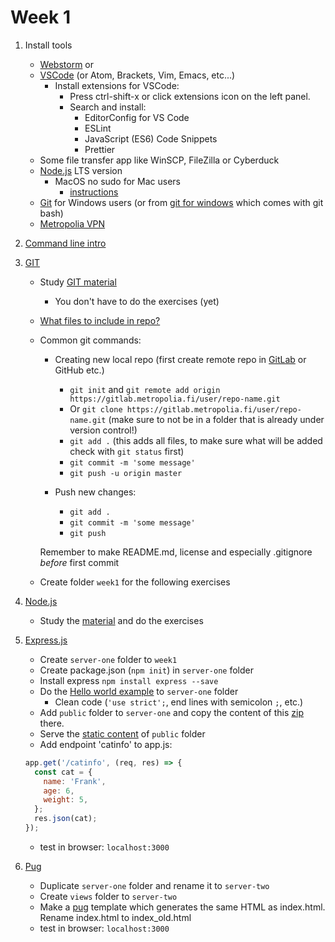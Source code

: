 # Week 1
1. Install tools
    * [Webstorm](https://www.jetbrains.com/student/) or
    * [VSCode](https://code.visualstudio.com/) (or Atom, Brackets, Vim, Emacs, etc...)
       * Install extensions for VSCode:
          * Press ctrl-shift-x or click extensions icon on the left panel.
          * Search and install:
             * EditorConfig for VS Code
             * ESLint
             * JavaScript (ES6) Code Snippets
             * Prettier
    * Some file transfer app like WinSCP, FileZilla or Cyberduck
    * [Node.js](https://nodejs.org/en/) LTS version
       * MacOS no sudo for Mac users
         - [instructions](https://johnpapa.net/node-and-npm-without-sudo/)
    * [Git](https://git-scm.com/downloads) for Windows users (or from [git for windows](https://gitforwindows.org/) which comes with git bash)
    * [Metropolia VPN](https://wiki.metropolia.fi/pages/viewpage.action?pageId=149652071)

1. [Command line intro](https://guide.freecodecamp.org/linux/the-command-prompt/)
1. [GIT](https://git-scm.com/about)
   * Study [GIT material](https://github.com/mattpe/git-intro/blob/master/git-basics.md)
     * You don't have to do the exercises (yet)
   * [What files to include in repo?](git.md)
   * Common git commands:
      * Creating new local repo (first create remote repo in [GitLab](https://gitlab.metropolia.fi/) or GitHub etc.)
          * `git init` and `git remote add origin https://gitlab.metropolia.fi/user/repo-name.git`
          * Or `git clone https://gitlab.metropolia.fi/user/repo-name.git` (make sure to not be in a folder that is already under version control!)
          * `git add .` (this adds all files, to make sure what will be added check with `git status` first)
          * `git commit -m 'some message'`
          * `git push -u origin master`

      * Push new changes:
         * `git add .`
         * `git commit -m 'some message'`
         * `git push`

      Remember to make README.md, license and especially .gitignore _before_ first commit
   * Create folder `week1` for the following exercises

1. [Node.js](https://nodejs.org/en/)
   * Study the [material](node.md) and do the exercises

1. [Express.js](https://expressjs.com/)
   * Create `server-one` folder to `week1`
   * Create package.json (`npm init`) in `server-one` folder
   * Install express `npm install express --save`
   * Do the [Hello world example](https://expressjs.com/en/starter/hello-world.html) to `server-one` folder
     * Clean code (`'use strict';`, end lines with semicolon `;`, etc.)
   * Add `public` folder to `server-one` and copy the content of this [zip](public.zip) there.
   * Serve the [static content](https://expressjs.com/en/starter/static-files.html) of `public` folder
   * Add endpoint 'catinfo' to app.js:
   ```javascript
   app.get('/catinfo', (req, res) => {
     const cat = {
       name: 'Frank',
       age: 6,
       weight: 5,
     };
     res.json(cat);
   });
   ```
   * test in browser: `localhost:3000`

1. [Pug](https://expressjs.com/en/guide/using-template-engines.html)
   * Duplicate `server-one` folder and rename it to `server-two`
   * Create `views` folder to `server-two`
   * Make a [pug](https://pugjs.org/api/getting-started.html) template which generates the same HTML as index.html. Rename index.html to index_old.html
   * test in browser: `localhost:3000`
